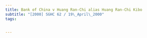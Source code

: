 ```yaml
---
title: Bank of China v Huang Ran-Chi alias Huang Ran-Chi Kibo 
subtitle: "[2000] SGHC 62 / 19\_April\_2000"
tags:


---
```



